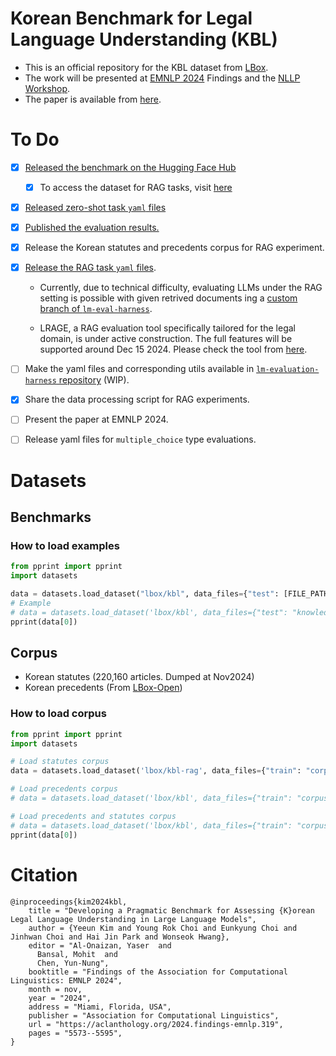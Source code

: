 # Korean Benchmark for Legal Language Understanding (KBL)
- This is an official repository for the KBL dataset from [LBox](https://lbox.kr/v2).
- The work will be presented at [EMNLP 2024](https://2024.emnlp.org/) Findings and the [NLLP Workshop](https://nllpw.org/workshop/).
- The paper is available from [here](https://arxiv.org/abs/2410.08731).

# To Do
- [x] [Released the benchmark on the Hugging Face Hub](https://huggingface.co/datasets/lbox/kbl)
  - [x] To access the dataset for RAG tasks, visit [here](https://huggingface.co/datasets/lbox/kbl-rag)
- [x] [Released zero-shot task `yaml` files](https://github.com/lbox-kr/lm-evaluation-harness-kbl)
- [x] [Published the evaluation results.](https://huggingface.co/datasets/lbox/kbl-emnlp24-evaluation-results/tree/main)
- [x] Release the Korean statutes and precedents corpus for RAG experiment.

- [x] [Release the RAG task `yaml` files](https://huggingface.co/datasets/lbox/kbl).
  - Currently, due to technical difficulty, evaluating LLMs under the RAG setting is possible with given retrived documents ing a [custom branch of `lm-eval-harness`](https://github.com/lbox-kr/lm-evaluation-harness-kbl).

  - LRAGE, a RAG evaluation tool specifically tailored for the legal domain, is under active construction. The full features will be supported around Dec 15 2024. Please check the tool from [here](https://github.com/hoorangyee/LRAGE/tree/main).
- [ ] Make the yaml files and corresponding utils available in [`lm-evaluation-harness` repository](https://github.com/EleutherAI/lm-evaluation-harness) (WIP).
- [x] Share the data processing script for RAG experiments.
- [ ] Present the paper at EMNLP 2024.
- [ ] Release yaml files for `multiple_choice` type evaluations.

# Datasets
## Benchmarks
### How to load examples
```python
from pprint import pprint
import datasets

data = datasets.load_dataset("lbox/kbl", data_files={"test": [FILE_PATH]})
# Example
# data = datasets.load_dataset('lbox/kbl', data_files={"test": "knowledge/kbl_legal_concept_qa_v0.1.json"})["test"]
pprint(data[0])

```
## Corpus
- Korean statutes (220,160 articles. Dumped at Nov2024) 
- Korean precedents (From [LBox-Open](https://github.com/lbox-kr/lbox-open))

### How to load corpus
```python
from pprint import pprint
import datasets

# Load statutes corpus
data = datasets.load_dataset('lbox/kbl-rag', data_files={"train": "corpus/statutes.jsonl"})["train"]

# Load precedents corpus
# data = datasets.load_dataset('lbox/kbl', data_files={"train": "corpus/precedents.jsonl"})["train"]

# Load precedents and statutes corpus
# data = datasets.load_dataset('lbox/kbl', data_files={"train": "corpus/precedents_and_statutes.jsonl"})["train"]
pprint(data[0])

```



# Citation
```
@inproceedings{kim2024kbl,
    title = "Developing a Pragmatic Benchmark for Assessing {K}orean Legal Language Understanding in Large Language Models",
    author = {Yeeun Kim and Young Rok Choi and Eunkyung Choi and Jinhwan Choi and Hai Jin Park and Wonseok Hwang},
    editor = "Al-Onaizan, Yaser  and
      Bansal, Mohit  and
      Chen, Yun-Nung",
    booktitle = "Findings of the Association for Computational Linguistics: EMNLP 2024",
    month = nov,
    year = "2024",
    address = "Miami, Florida, USA",
    publisher = "Association for Computational Linguistics",
    url = "https://aclanthology.org/2024.findings-emnlp.319",
    pages = "5573--5595",
}
```
